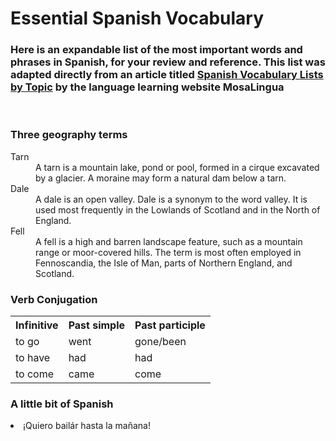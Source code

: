 <h1>Essential Spanish Vocabulary</h1>
<h3>Here is an expandable list of the most important words and phrases in Spanish, for your review and reference. This list was adapted directly from an article titled <a href="https://www.mosalingua.com/en/spanish-vocabulary-lists-by-topic/#basic-spanish-vocabulary-greetings"> Spanish Vocabulary Lists by Topic</a> by the language learning website MosaLingua </h3>
<br>

<h3>Three geography terms</h3>
<dl>
  <dt>Tarn<dd>A tarn is a mountain lake, pond or pool, formed in a cirque excavated by a glacier. A moraine may form a natural dam below a tarn.</dd></dt>
  <dt>Dale<dd>A dale is an open valley. Dale is a synonym to the word valley. It is used most frequently in the Lowlands of Scotland and in the North of England.</dd></dt>
   <dt>Fell<dd>A fell is a high and barren landscape feature, such as a mountain range or moor-covered hills. The term is most often employed in Fennoscandia, the Isle of Man, parts of Northern England, and Scotland.</dd></dt>

<h3>Verb Conjugation</h3>
<table>
  <tr>
    <th>Infinitive</th>
    <th>Past simple</th>
    <th>Past participle</th>
  </tr>
  <tr>
    <td>to go</td>
    <td>went</td>
    <td>gone/been</td>
  </tr>
  <tr>
    <td>to have</td>
    <td>had</td>
    <td>had</td>
  </tr>
  <tr>
    <td>to come</td>
    <td>came</td>
    <td>come</td>
  </tr>
</table>

<h3>A little bit of Spanish</h3>
<li lang="es">¡Quiero bailár hasta la mañana!</li>

<br>
<br>
